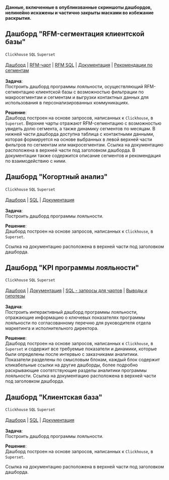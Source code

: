 **Данные, включенные в опубликованные скриншоты дашбордов, нелинейно искажены и частично закрыты масками во избежание раскрытия.**

## Дашборд "RFM-сегментация клиентской базы"
`Clickhouse` `SQL` `Superset` <br><br>
[Дашборд](https://drive.google.com/file/d/1uZDuMJm9s1timzMFu1VqfdxmSpkYwd0b/view?usp=drive_link) | 
[RFM-чарт](https://drive.google.com/file/d/19gN3bHp19ePkfJJ2K1sd7dergSzEQlQO/view?usp=drive_link) |
[RFM SQL](https://github.com/annapavlovads/DA_portfolio/blob/main/abc_xyz_rfm_ltv_cohorts/clients_rest/RFM_sql/RFM_request.sql) 
| [Документация](https://www.evernote.com/shard/s436/sh/ac5dc1a8-46d7-3db6-5685-9216ef8d05a3/9l16bOjuZoh32fXgk_saVZDTdL185IlqMa1Ew1ZGU0OwOi2nDWDimM-oRA) | 
[Рекомендации по сегментам](https://github.com/annapavlovads/DA_portfolio/blob/main/abc_xyz_rfm_ltv_cohorts/clients_rest/RFM_sql/%D0%A0%D0%B5%D0%BA%D0%BE%D0%BC%D0%B5%D0%BD%D0%B4%D0%B0%D1%86%D0%B8%D0%B8%20%D0%BF%D0%BE%20%D1%80%D0%B0%D0%B1%D0%BE%D1%82%D0%B5%20%D1%81%20RFM-%D1%81%D0%B5%D0%B3%D0%BC%D0%B5%D0%BD%D1%82%D0%B0%D0%BC%D0%B8.md)
<br><br>
**Задача**: <br>
Построить дашборд программы лояльности, осуществляющий RFM-сегментацию клиентской базы с возможностью фильтрации по макросегментам и сегментам и выгрузки контактных данных  для использования в персонализированных коммуникациях. <br>

**Решение**: <br>
Дашборд построен на основе запросов, написанных к `Clickhouse`, в `Superset`. Верхние чарты отражают RFM-сегментацию с возможностью увидеть долю сегмента, а также динамику сегментов по месяцам. В нижней части дашборда доступна таблица с контактными данными, которая формируется на основе выбранных в левой верхней части фильтров по сегментам или макросегментам. Ссылка на документацию расположена в верхней части под заголовком дашборда. В документации также содержится описание сегментов и рекомендация по взаимодействию с ними. <br>

## Дашборд "Когортный анализ"
`Clickhouse` `SQL` `Superset` <br><br>
[Дашборд](https://drive.google.com/file/d/1dRhG_0Fvu3KK26tUaAO3wwXrvdwB_pNO/view?usp=drive_link) | 
[SQL](https://github.com/annapavlovads/DA_portfolio/tree/main/dashboards/pl_cohorts_db) | 
[Документация](https://www.evernote.com/shard/s436/sh/7559a7a2-08ce-8679-5599-0e9787210494/5Nlqn974dzuO2r7xj4lCSczYKKz-zXWv2UAFcERvKoQg6aFnfZoI4z3Pew) 
<br><br>
**Задача**: <br>
Построить дашборд программы лояльности. <br>

**Решение**: <br>
Дашборд построен на основе запросов, написанных к `Clickhouse`, в `Superset`. 

Ссылка на документацию расположена в верхней части под заголовком дашборда. <br>

## Дашборд "KPI программы лояльности" 
`Clickhouse` `SQL` `Superset` <br><br>
[Дашборд](https://drive.google.com/file/d/1ldNpFI-zwc05LQJFEG-eq95d81koYz-V/view?usp=drive_link) | 
[Документация](https://www.evernote.com/shard/s436/sh/7a628624-b7b4-fb56-429e-ecfde83cd20a/JYdMdclnw0dDoWqEKewaTpTZEqL87W8sUE-Yz45ecOnFUQJdpBZDFV2tig) | 
[SQL - запросы для чартов](https://github.com/annapavlovads/DA_portfolio/tree/main/dashboards/pl_kpi) |
[Выводы и гипотезы](https://github.com)<br><br> 
**Задача**: <br>
Построить интерактивный дашборд программы лояльности, отражающие информацию о ключевых показателях программы лояльности по согласованному перечню для руководителя отдела маркетинга и исполнительного директора. <br>

**Решение**: <br>
Дашборд построен на основе запросов, написанных к `Clickhouse`, в `Superset` и содержит все требуемые показатели и динамики, которые были определены после интервью с заказчиками аналитики. Показатели разделены по смысловым блокам, каждый блок содержит кликабельные ссылки на другие дашборды, более подробно раскрывающие соотвтствующие разделы аналитики программы лояльности. Ссылка на документацию расположена в верхней части под заголовком дашборда. <br>


## Дашборд "Клиентская база"
`Clickhouse` `SQL` `Superset` <br><br>
[Дашборд](https://drive.google.com/file/d/1pzoC0X92h4Cip3Y_auiIgQzUqmOhS1_7/view?usp=drive_link) | 
[SQL](https://github.com/annapavlovads/DA_portfolio/blob/main/dashboards/pl_sales_dashboard/request.sql) 
| [Документация](https://www.evernote.com/shard/s436/sh/e2d56742-4afb-7d9a-78d5-e89be285ea62/NbFerp0DkhK0suZ5FDERVv39Teomq76rMMFTihpvJm03Rb_Ul2I7Lo18EQ) 
<br><br>
**Задача**: <br>
Построить дашборд программы лояльности. <br>

**Решение**: <br>
Дашборд построен на основе запросов, написанных к `Clickhouse`, в `Superset`. 

Ссылка на документацию расположена в верхней части под заголовком дашборда. <br>

